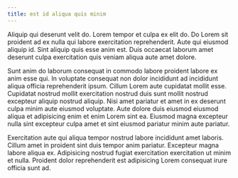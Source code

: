```yaml
---
title: est id aliqua quis minim
---
```


Aliquip qui deserunt velit do. Lorem tempor et culpa ex elit do. Do Lorem sit proident ad ex nulla qui labore exercitation reprehenderit. Aute qui eiusmod aliquip id. Sint aliquip quis esse anim est. Duis occaecat laborum amet deserunt culpa exercitation quis veniam aliqua aute amet dolore.

Sunt anim do laborum consequat in commodo labore proident labore ex anim esse qui. In voluptate consequat non dolor incididunt ad incididunt aliqua officia reprehenderit ipsum. Cillum Lorem aute cupidatat mollit esse. Cupidatat nostrud mollit exercitation nostrud duis sunt mollit nostrud excepteur aliquip nostrud aliquip. Nisi amet pariatur et amet in ex deserunt culpa minim aute eiusmod voluptate. Aute dolore duis eiusmod eiusmod aliqua et adipisicing enim et enim Lorem sint ea. Eiusmod magna excepteur nulla sint excepteur culpa amet et sint eiusmod pariatur minim aute pariatur.

Exercitation aute qui aliqua tempor nostrud labore incididunt amet laboris. Cillum amet in proident sint duis tempor anim pariatur. Excepteur magna labore aliqua ex. Adipisicing nostrud fugiat exercitation exercitation ut minim et nulla. Proident dolor reprehenderit est adipisicing Lorem consequat irure officia sunt ad.